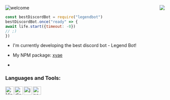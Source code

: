 ![welcome](https://i.imgur.com/6XHBC84.png)<a href="https://discord.gg/tutfCPJ8Rh"> <img src="https://cdn.discordapp.com/attachments/820723085459456030/822940015112749056/350kb.gif" align="right"/></a>

```js
const bestDiscordBot = require("legendbot")
bestDiscordBot.once("ready" => {
await life.start({timeout: -0})
// ;)
})
```

- I'm currently developing the best discord bot - Legend Bot!
- My NPM package: [xyae](https://www.npmjs.com/package/xyae)

- <br />

### Languages and Tools:

<img align="left" alt="Visual Studio Code" width="26px" src="https://i.imgur.com/LwSdAlE.png" />
<img align="left" alt="discord.js" width="26px" src="https://i.imgur.com/SI1DZf3.png" />
<img align="left" alt="js" width="26px" src="https://i.imgur.com/3u1wzwE.png" />
<img align="left" alt="node.js" width="26px" src="https://i.imgur.com/tYLFZBh.png" /> 
